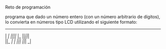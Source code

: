Reto de programación 

programa que dado un número entero (con un número arbitrario de dígitos), lo convierta en números tipo LCD utilizando el siguiente formato:

   _  _     _  _  _  _  _  
 | _| _||_||_ |_   ||_||_|  
 ||_  _|  | _||_|  ||_| _|  
